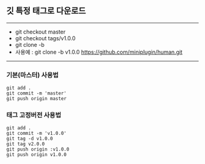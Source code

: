 ## 깃 특정 태그로 다운로드

---

- git checkout master
- git checkout tags/v1.0.0
- git clone -b <tag> <repository> 
- 사용예 : git clone -b v1.0.0 https://github.com/miniplugin/human.git

---

### 기본(마스터) 사용법

```
git add .
git commit -m 'master'
git push origin master
```

### 태그 고정버전 사용법
```
git add .
git commit -m 'v1.0.0'
git tag -d v1.0.0
git tag v2.0.0
git push origin :v1.0.0
git push origin v1.0.0
```
